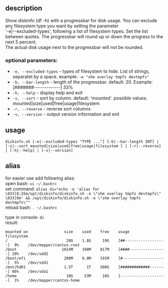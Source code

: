 ## description
Show diskinfo (df -h) with a progressbar for disk usage. You can exclude any filesystem type you want by setting the parameter <br>
'-e|--excluded-types', following a list of filesystem types. Set the list between quotes. The progressbar will round up or down the progress to the next 5 percent.<br>
The actual disk usage next to the progressbar will not be rounded.<br>

### optional parameters:
* `-e, --excluded-types` - types of filesystem to hide. List of strings, separatet by a space. example: `-e "shm overlay tmpfs devtmpfs"`
* `-b, --bar-length` - length of the progressbar. default: 20. Example: [#######-------------] 33%
* `-h, --help` - display help and exit
* `-s, --sort` - sort by column. default:  'mounted'. possible values: mounted|size|used|free|usage|filesystem
* `-r, --reverse` - reverse sort columns
* `-v, --version` - output version information and exit

## usage
`diskinfo.sh [-e|--excluded-types "TYPE ..."] [-b|--bar-length INT] | [-s|--sort mounted|size|used|free|usage|filesystem ] | [-r|--reverse] | [-h|--help] | [-v|--version]`

## alias
for easier use add following alias:<br>
open bash: `vi ~/.bashrc`<br>
set command: `alias di="echo -e 'alias for \033[0;35m/opt/diskinfo/diskinfo.sh -e \"shm overlay tmpfs devtmpfs\" \033[0m' && /opt/diskinfo/diskinfo.sh -e \"shm overlay tmpfs devtmpfs\""
`<br>
reload bash: `. ~/.bashrc`

type in console: `di`<br>
result:<br>
```
mounted on                size    used    free    usage                         filesystem
/                          20G    1.8G     19G    [##------------------]  9%    /dev/mapper/centos-root
/boot                    1014M    198M    817M    [####----------------] 20%    /dev/sdd2
/boot/efi                 200M    9.8M    191M    [#-------------------]  5%    /dev/sdd1
/mnt/hd01                 1.5T      1T    500G    [#############-------] 66%    /dev/sda1
/home                      10G     53M     10G    [--------------------]  1%    /dev/mapper/centos-home
```


